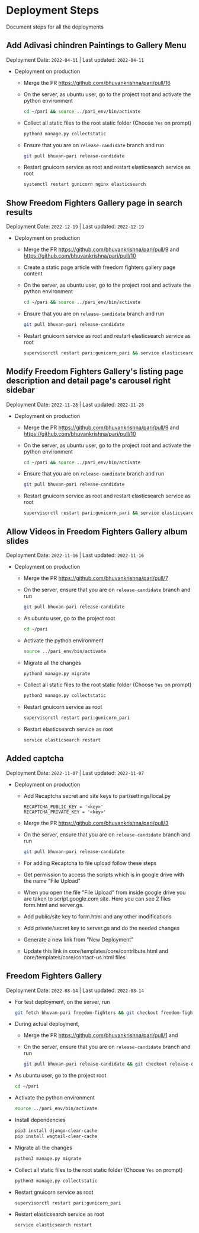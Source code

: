 # Deployment Steps
Document steps for all the deployments

## Add Adivasi chindren Paintings to Gallery Menu
Deployment Date: `2022-04-11` | Last updated: `2022-04-11`

* Deployment on production
  * Merge the PR https://github.com/bhuvankrishna/pari/pull/16
 
 
  * On the server, as ubuntu user, go to the project root and activate the python environment
    ```sh
    cd ~/pari && source ../pari_env/bin/activate
    ```

  * Collect all static files to the root static folder (Choose `Yes` on prompt)
    ```sh
    python3 manage.py collectstatic
    ```

  * Ensure that you are on `release-candidate` branch and run
   
    ```sh
    git pull bhuvan-pari release-candidate
    ```

  * Restart gnuicorn service as root and restart elasticsearch service as root
    ```sh
    systemctl restart gunicorn nginx elasticsearch
    ```

## Show Freedom Fighters Gallery page in search results
Deployment Date: `2022-12-19` | Last updated: `2022-12-19`

* Deployment on production
  * Merge the PR https://github.com/bhuvankrishna/pari/pull/9 and https://github.com/bhuvankrishna/pari/pull/10
 
  * Create a static page article with freedom fighters gallery page content
 
  * On the server, as ubuntu user, go to the project root and activate the python environment
    ```sh
    cd ~/pari && source ../pari_env/bin/activate
    ```

  * Ensure that you are on `release-candidate` branch and run
   
    ```sh
    git pull bhuvan-pari release-candidate
    ```

  * Restart gnuicorn service as root and restart elasticsearch service as root
    ```sh
    supervisorctl restart pari:gunicorn_pari && service elasticsearch restart
    ```

## Modify Freedom Fighters Gallery's listing page description and detail page's carousel right sidebar
Deployment Date: `2022-11-28` | Last updated: `2022-11-28`

* Deployment on production
  * Merge the PR https://github.com/bhuvankrishna/pari/pull/9 and https://github.com/bhuvankrishna/pari/pull/10
 
  * On the server, as ubuntu user, go to the project root and activate the python environment
    ```sh
    cd ~/pari && source ../pari_env/bin/activate
    ```

  * Ensure that you are on `release-candidate` branch and run
   
    ```sh
    git pull bhuvan-pari release-candidate
    ```

  * Restart gnuicorn service as root and restart elasticsearch service as root
    ```sh
    supervisorctl restart pari:gunicorn_pari && service elasticsearch restart
    ```


## Allow Videos in Freedom Fighters Gallery album slides
Deployment Date: `2022-11-16` | Last updated: `2022-11-16`

* Deployment on production
  * Merge the PR https://github.com/bhuvankrishna/pari/pull/7 
  * On the server, ensure that you are on `release-candidate` branch and run
   
    ```sh
    git pull bhuvan-pari release-candidate
    ```

  * As ubuntu user, go to the project root
    ```sh
    cd ~/pari
    ```

  * Activate the python environment
    ```sh
    source ../pari_env/bin/activate
    ```

  * Migrate all the changes
    ```sh
    python3 manage.py migrate
    ```

  * Collect all static files to the root static folder (Choose `Yes` on prompt)
    ```sh
    python3 manage.py collectstatic
    ```

  * Restart gnuicorn service as root
    ```sh
    supervisorctl restart pari:gunicorn_pari
    ```

  * Restart elasticsearch service as root
    ```sh
    service elasticsearch restart
    ```


## Added captcha
Deployment Date: `2022-11-07` | Last updated: `2022-11-07`

* Deployment on production
  * Add Recaptcha secret and site keys to pari/settings/local.py
    ```
    RECAPTCHA_PUBLIC_KEY = '<key>'
    RECAPTCHA_PRIVATE_KEY = '<key>'
    ```
    
  * Merge the PR https://github.com/bhuvankrishna/pari/pull/3 
  * On the server, ensure that you are on `release-candidate` branch and run
   
    ```sh
    git pull bhuvan-pari release-candidate
    ```
  * For adding Recaptcha to file upload follow these steps
  * Get permission to access the scripts which is in google drive with the name "File Upload"
  * When you open the file "File Upload" from inside google drive you are taken to script.google.com site. Here you can see 2 files form.html and server.gs.
  * Add public/site key to form.html and any other modifications
  * Add private/secret key to server.gs and do the needed changes
  * Generate a new link from "New Deployment"
  * Update this link in core/templates/core/contribute.html and core/templates/core/contact-us.html files


## Freedom Fighters Gallery
Deployment Date: `2022-08-14` | Last updated: `2022-08-14`

* For test deployment, on the server, run
    ```sh
    git fetch bhuvan-pari freedom-fighters && git checkout freedom-fighters
    ```

* During actual deployment, 
  * Merge the PR https://github.com/bhuvankrishna/pari/pull/1 and 
  * On the server, ensure that you are on `release-candidate` branch and run

    ```sh
    git pull bhuvan-pari release-candidate && git checkout release-candidate
    ```

* As ubuntu user, go to the project root
    ```sh
    cd ~/pari
    ```

* Activate the python environment
    ```sh
    source ../pari_env/bin/activate
    ```

* Install dependencies
    ```sh
    pip3 install django-clear-cache
    pip install wagtail-clear-cache
    ```

* Migrate all the changes
    ```sh
    python3 manage.py migrate
    ```

* Collect all static files to the root static folder (Choose `Yes` on prompt)
    ```sh
    python3 manage.py collectstatic
    ```

* Restart gnuicorn service as root
    ```sh
    supervisorctl restart pari:gunicorn_pari
    ```

* Restart elasticsearch service as root
    ```sh
    service elasticsearch restart
    ```
